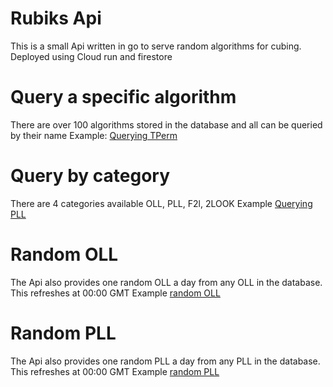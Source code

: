 
# Rubiks Api
This is a small Api written in go to serve random algorithms for cubing.
Deployed using Cloud run and firestore

# Query a specific algorithm
There are over 100 algorithms stored in the database and all can be queried by their name
Example: [Querying TPerm](https://rest-api-z7cayewqka-uc.a.run.app/v1/algorithm/T%20-%20Perm)

# Query by category
There are 4 categories available OLL, PLL, F2l, 2LOOK
Example [Querying PLL](https://rest-api-z7cayewqka-uc.a.run.app/v1/algorithmCategory/PLL)

# Random OLL
The Api also provides one random OLL a day from any OLL in the database. 
This refreshes at 00:00 GMT
Example [random OLL](https://rest-api-z7cayewqka-uc.a.run.app/v1/randomOLL/)

# Random PLL
The Api also provides one random PLL a day from any PLL in the database. 
This refreshes at 00:00 GMT
Example [random PLL](https://rest-api-z7cayewqka-uc.a.run.app/v1/randomOLL/)
